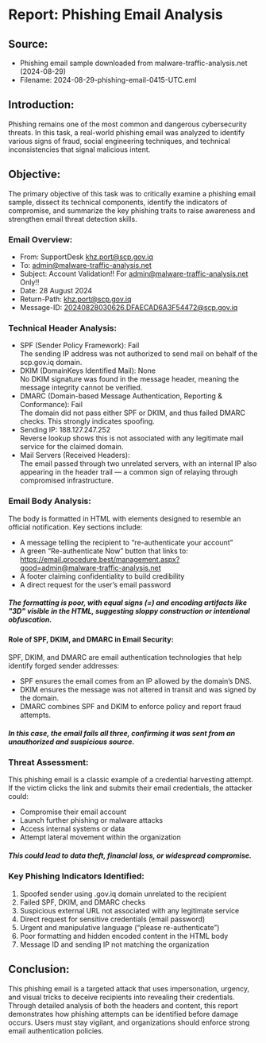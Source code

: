 # Report: Phishing Email Analysis
## Source:
- Phishing email sample downloaded from malware-traffic-analysis.net (2024-08-29)
- Filename: 2024-08-29-phishing-email-0415-UTC.eml

## Introduction:
Phishing remains one of the most common and dangerous cybersecurity threats. In this task, a real-world phishing email was analyzed to identify various signs of fraud, social engineering techniques, and technical inconsistencies that signal malicious intent.

## Objective:
The primary objective of this task was to critically examine a phishing email sample, dissect its technical components, identify the indicators of compromise, and summarize the key phishing traits to raise awareness and strengthen email threat detection skills.

### Email Overview:
- From: SupportDesk <khz.port@scp.gov.iq>
- To: admin@malware-traffic-analysis.net
- Subject: Account Validation!! For admin@malware-traffic-analysis.net Only!!
- Date: 28 August 2024
- Return-Path: <khz.port@scp.gov.iq>
- Message-ID: 20240828030626.DFAECAD6A3F54472@scp.gov.iq

### Technical Header Analysis:
- SPF (Sender Policy Framework): Fail  
  The sending IP address was not authorized to send mail on behalf of the scp.gov.iq domain.
- DKIM (DomainKeys Identified Mail): None  
  No DKIM signature was found in the message header, meaning the message integrity cannot be verified.
- DMARC (Domain-based Message Authentication, Reporting & Conformance): Fail  
  The domain did not pass either SPF or DKIM, and thus failed DMARC checks. This strongly indicates spoofing.
- Sending IP: 188.127.247.252  
  Reverse lookup shows this is not associated with any legitimate mail service for the claimed domain.
- Mail Servers (Received Headers):  
  The email passed through two unrelated servers, with an internal IP also appearing in the header trail — a common sign of relaying through compromised infrastructure.

### Email Body Analysis:
The body is formatted in HTML with elements designed to resemble an official notification. Key sections include:
- A message telling the recipient to “re-authenticate your account”
- A green “Re-authenticate Now” button that links to:  
  https://email.procedure.best/management.aspx?good=admin@malware-traffic-analysis.net
- A footer claiming confidentiality to build credibility
- A direct request for the user’s email password

##### The formatting is poor, with equal signs (=) and encoding artifacts like "3D" visible in the HTML, suggesting sloppy construction or intentional obfuscation.

#### Role of SPF, DKIM, and DMARC in Email Security:
SPF, DKIM, and DMARC are email authentication technologies that help identify forged sender addresses:
- SPF ensures the email comes from an IP allowed by the domain’s DNS.
- DKIM ensures the message was not altered in transit and was signed by the domain.
- DMARC combines SPF and DKIM to enforce policy and report fraud attempts.

##### In this case, the email fails all three, confirming it was sent from an unauthorized and suspicious source.

### Threat Assessment:
This phishing email is a classic example of a credential harvesting attempt. If the victim clicks the link and submits their email credentials, the attacker could:
- Compromise their email account
- Launch further phishing or malware attacks
- Access internal systems or data
- Attempt lateral movement within the organization

##### This could lead to data theft, financial loss, or widespread compromise.

### Key Phishing Indicators Identified:
1. Spoofed sender using .gov.iq domain unrelated to the recipient
2. Failed SPF, DKIM, and DMARC checks
3. Suspicious external URL not associated with any legitimate service
4. Direct request for sensitive credentials (email password)
5. Urgent and manipulative language (“please re-authenticate”)
6. Poor formatting and hidden encoded content in the HTML body
7. Message ID and sending IP not matching the organization


## Conclusion:
This phishing email is a targeted attack that uses impersonation, urgency, and visual tricks to deceive recipients into revealing their credentials. Through detailed analysis of both the headers and content, this report demonstrates how phishing attempts can be identified before damage occurs. Users must stay vigilant, and organizations should enforce strong email authentication policies.
